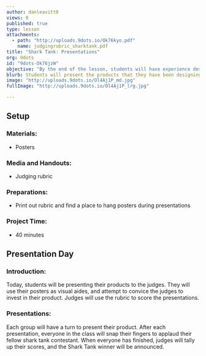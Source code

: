 ```yaml
---
author: danleavitt0
views: 0
published: true
type: lesson
attachments: 
  - path: "http://uploads.9dots.io/Ok76kyo.pdf"
    name: judgingrubric_sharktank.pdf
title: "Shark Tank: Presentations"
org: 9dots
id: "9dots-Ok76jzW"
objective: "By the end of the lesson, students will have experience designing and selling an original product."
blurb: Students will present the products that they have been designing this unit to a panel of judges.
image: "http://uploads.9dots.io/Ol4Aj1P_md.jpg"
fullImage: "http://uploads.9dots.io/Ol4Aj1P_lrg.jpg"

---
```


## Setup

### Materials:

- Posters

### Media and Handouts:

- Judging rubric

### Preparations:

- Print out rubric and find a place to hang posters during presentations

### Project Time:

- 40 minutes


## Presentation Day

### Introduction:
Today, students will be presenting their products to the judges. They will use their posters as visual aides, and attempt to convice the judges to invest in their product. Judges will use the rubric to score the presentations.

### Presentations:
Each group will have a turn to present their product. After each presentation, everyone in the class will snap their fingers to applaud their fellow shark tank contestant. When everyone has finished, judges will tally up their scores, and the Shark Tank winner will be announced.
